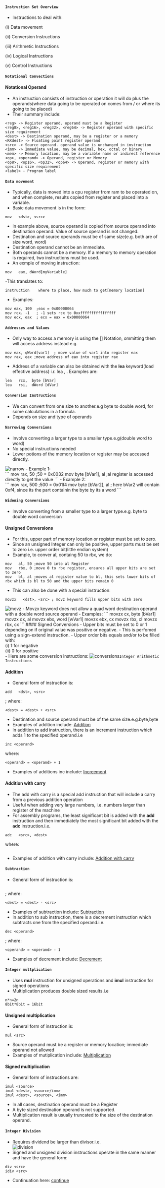 #### `Instruction Set Overview `
- Instructions to deal with:<br>
<p>(i) Data movement<br></p>
<p>(ii) Conversion Instructions<br></p>
<p>(iii) Arithmetic Instructions<br></p>
<p>(iv) Logical Instructions<br></p>
<p>(v) Control Instructions<br></p>

#### `Notational Convections`
#### Notational Operand
- An instruction consists of instruction or operation it will do plus the operands(where data going to be operated on comes from / or where its going to be placed)
- Their summary include:<br>
```
<reg> -> Register operand. operand must be a Register
<reg8>, <reg16>, <reg32>, <reg64> -> Register operand with specific size requirement
<dest> -> Destination operand, may be a register or a memory
<RXdest> -> Floating point register operand
<src> -> Source operand. operand value is unchanged in instruction
<imm> -> Immediate value, may be decimal, hex, octal or binary
<mem> -> Memory location, may be a variable name or indirect reference
<op>, <operand> -> Operand, register or Memory
<op8>, <op16>, <op32>, <op64> -> Operand, register or memory with specific size requirement
<label> - Program label
```

#### `Data movement`
- Typically, data is moved into a cpu register from ram to be operated on, and when complete, results copied from register and placed into a variable.
- Basic data movement is in the form:<br>
```
mov   <dst>, <src>
```
- In example above, source operand is copied from source operand into destination operand. Value of source operand is not changed.
- Destination and source operands must be of same size(e.g.  both are of size word, word)
- Destination operand cannot be an immediate.
- Both operands cannot be a memory. If a memory to memory operation is required, two instructions must be used.
- An exmple of moving instruction:<br>
```
mov   eax, dWord[myVariable]
```
-This translates to:<br>
```
instruction    where to place, how much to get[memory location]
```
- Examples:<br>
```
mov eax, 100  ;eax = 0x00000064
mov rcx. -1   ; -1 sets rcx to 0xxffffffffffffffff
mov ecx, eax  ; ecx = eax = 0x00000064
```
#### `Addresses and Values`
- Only way to access a memory is using the [] Notation, ommitting them will access address instead e.g.<br>
```
mov eax, qWord[var1]  ; move value of var1 into register eax
mov rax, eax ;move address of eax into register rax
```
- Address of a variable can also be obtained with the **lea** keyword(load effective address) i.r. lea <reg64>, <mem>. Examples are:<br>
```
lea   rcx,  byte [bVar]
lea   rsi,  dWord [dVar]
```

#### `Conversion Instructions`
- We can convert from one size to another.e.g byte to double word, for some calculations in a formula.
- Depends on size and type of operands

#### `Narrowing Conversions`
- Involve converting a larger type to a smaller type.e.g(double word to word)
- No special instructions needed
- Lower potions of the memory location or register may be accessed directly.
<img src="./narrow.png" alt="narrow">
- Example 1:<br>
```
mov   rax, 50 ;50 = 0x0032
mov   byte [bVar1], al ;al register is accessed directly to get the value
```
- Example 2:<br>
```
mov   rax, 500 ;500 = 0x01f4
mov   byte [bVar2], al ; here bVar2 will contain 0xf4, since its the part containin the byte by its a word
```

#### `Widening Conversions`
-  Involve converting from a smaller type to a larger type.e.g. byte to double word conversion
#### Unsigned Conversions
- For this, upper part of memory location or register must be set to zero.
- Since an unsigned Integer can only be positive, upper parts must be set to zero i.e. upper order bit(little endian system)
- Example, to conver al, containg 50 to rbx, we do:<br>
```
mov   al, 50 ;move 50 into al Register
mov   rbx, 0 ;move 0 to rbx register, ensures all upper bits are set to zero
mov   bl, al ;moves al register value to bl, this sets lower bits of rbx which is bl to 50 and the upper bits remain 0
```
- This can also be done with a special instruction:<br>
```
movzx   <dst>, <src> ; movz keyword fills upper bits with zero
```
<img src="movz.png" alt="movz">
- Movzx keyword does not allow a quad word destination operand with a double word source operand
- Examples:
```
movzx   cx, byte [bVar1]
movzx   dx, al
movzx   ebx, word [wVar1]
movzx   ebx, cx
movzx   rbx, cl
movzx   rbx, cx
```
#### Signed Conversions
- Upper bits must be set to 0 or 1 depending on if original value was positive or negative.
- This is perfomed using a sign-extend instruction.
- Upper order bits equals and/or to be filled with:<br>
(i) 1 for negative<br>
(ii) 0  for positive<br>
- Here are some conversion instructions:
<img src="conversions.png" alt="conversions"

#### `Integer Arithmetic Instructions`
#### Addition
- General form of instruction is:
```
add   <dst>, <src>
```
;  where:<br>
```
<dest> = <dest> + <src>
```
- Destination and source operand must be of the same size.e.g.byte,byte
- Examples of addition include: [Addition](./arithmeticInstructions.asm)
- In addition to add instruction, there is an increment instruction which adds 1 to the specified operand.i.e<br>
```
inc <operand>
```
where:<br>
```
<operand> = <operand> + 1
```
- Examples of additions inc include: [Increement](./arithmeticInstructions.asm)
#### Addition with carry
- The add with carry is a special add instruction that will include a carry from a previous
addition operation
- Useful when adding very large numbers, i.e. numbers larger than register of the machine
- For assembly programs, the least significant bit is added with the **add** instruction and then immediately the most significant bit added with the **adc** instruction.i.e.<br>
```
adc   <src>, <dest>
```
where:<br>
```<dest> = <dest> + <src> +<carryBit>
```
- Examples of addition with carry include: [Addition with carry](./arithmeticInstructions.asm)

#### `Subtraction`
- General form of instruction is:
```sub   <dest>, <src>
```
; where:<br>
```
<dest> = <dest> - <src>
```
- Examples of subtraction include: [Subtraction](./arithmeticInstructions.asm)
- In addition to sub instruction, there is a decrement instruction which subtracts one from the specified operand.i.e.<br>
```
dec <operand>
```
; where:<br>
```
<operand> = <operand> - 1
```
- Examples of decrement include: [Decrement](./arithmeticInstructions.asm)

#### `Integer multplication`
- Uses **mul** instruction for unsigned operations and **imul** instruction for signed operations
- Multiplication produces double sized results.i.e<br>
 ```
 n*n=2n
 8bit*8bit = 16bit
 ```
#### Unsigned multiplication
- General form of instruction is:<br>
```
mul <src>
```
- Source operand must be a register or memory location; immediate operand not allowed
- Examples of mutiplication include: [Multiplication](./arithmeticInstructions.asm)
#### Signed multiplication
- General form of instructions are:
```
imul <source>
imul <dest>, <source/imm>
imul <dest>, <source>, <imm>
```
- In all cases, destination operand must be a Register
- A byte sized destination operand is not supported.
- Multiplication result is usually truncated to the size of the destination operand.

#### `Integer Division`
- Requires dividend be larger than divisor.i.e.<br>
<img src="./division.png" alt="division"><br>
- Signed and unsigned division instructions operate in the same manner and have the general form:<br>
```
div <src>
idiv <src>
```




- Continuation here: [continue](./Readme2.md)
